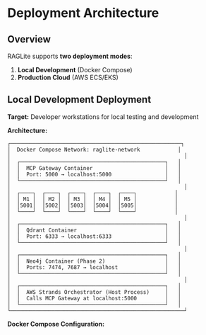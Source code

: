 # Deployment Architecture

## Overview

RAGLite supports **two deployment modes**:
1. **Local Development** (Docker Compose)
2. **Production Cloud** (AWS ECS/EKS)

## Local Development Deployment

**Target:** Developer workstations for local testing and development

**Architecture:**

```
┌──────────────────────────────────────────────────────┐
│  Docker Compose Network: raglite-network            │
│                                                       │
│  ┌──────────────────────────────────────────────┐   │
│  │  MCP Gateway Container                       │   │
│  │  Port: 5000 → localhost:5000                 │   │
│  └──────────────────────────────────────────────┘   │
│                                                       │
│  ┌────┐  ┌────┐  ┌────┐  ┌────┐  ┌────┐            │
│  │ M1 │  │ M2 │  │ M3 │  │ M4 │  │ M5 │            │
│  │5001│  │5002│  │5003│  │5004│  │5005│            │
│  └────┘  └────┘  └────┘  └────┘  └────┘            │
│                                                       │
│  ┌──────────────────────────────────────────────┐   │
│  │  Qdrant Container                            │   │
│  │  Port: 6333 → localhost:6333                 │   │
│  └──────────────────────────────────────────────┘   │
│                                                       │
│  ┌──────────────────────────────────────────────┐   │
│  │  Neo4j Container (Phase 2)                   │   │
│  │  Ports: 7474, 7687 → localhost               │   │
│  └──────────────────────────────────────────────┘   │
│                                                       │
│  ┌──────────────────────────────────────────────┐   │
│  │  AWS Strands Orchestrator (Host Process)     │   │
│  │  Calls MCP Gateway at localhost:5000         │   │
│  └──────────────────────────────────────────────┘   │
└───────────────────────────────────────────────────────┘
```

**Docker Compose Configuration:**

```yaml